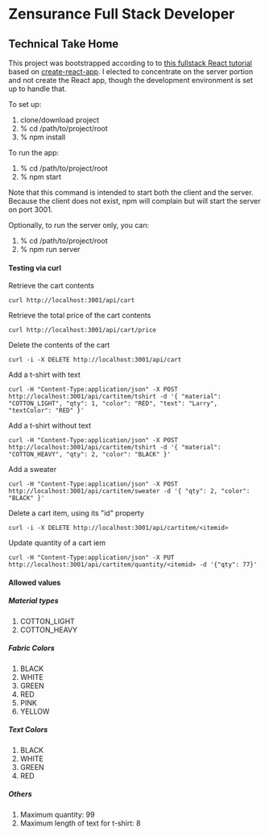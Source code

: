 # Zensurance Full Stack Developer
## Technical Take Home

This project was bootstrapped 
according to
to [this fullstack React tutorial](https://www.fullstackreact.com/articles/using-create-react-app-with-a-server/)
based on [create-react-app](https://github.com/facebook/create-react-app).
I elected to concentrate on the server portion and not create the React app, though
the development environment is set up to handle that.

To set up:

1. clone/download project
1. % cd /path/to/project/root
1. % npm install

To run the app:

1. % cd /path/to/project/root
1. % npm start

Note that this command is intended to start both the client and the server.
Because the client does not exist, npm will complain but will start the server
on port 3001.

Optionally, to run the server only, you can:

1. % cd /path/to/project/root
1. % npm run server

#### Testing via curl

Retrieve the cart contents
```
curl http://localhost:3001/api/cart
```

Retrieve the total price of the cart contents
```
curl http://localhost:3001/api/cart/price
```

Delete the contents of the cart
```
curl -i -X DELETE http://localhost:3001/api/cart
```

Add a t-shirt with text
```
curl -H "Content-Type:application/json" -X POST http://localhost:3001/api/cartitem/tshirt -d '{ "material": "COTTON_LIGHT", "qty": 1, "color": "RED", "text": "Larry", "textColor": "RED" }'
```

Add a t-shirt without text
```
curl -H "Content-Type:application/json" -X POST http://localhost:3001/api/cartitem/tshirt -d '{ "material": "COTTON_HEAVY", "qty": 2, "color": "BLACK" }'
```

Add a sweater
```
curl -H "Content-Type:application/json" -X POST http://localhost:3001/api/cartitem/sweater -d '{ "qty": 2, "color": "BLACK" }'
```

Delete a cart item, using its "id" property
```
curl -i -X DELETE http://localhost:3001/api/cartitem/<itemid>
```

Update quantity of a cart iem
```
curl -H "Content-Type:application/json" -X PUT http://localhost:3001/api/cartitem/quantity/<itemid> -d '{"qty": 77}'
```

#### Allowed values

##### Material types
1. COTTON_LIGHT
1. COTTON_HEAVY

##### Fabric Colors
1. BLACK
1. WHITE
1. GREEN
1. RED
1. PINK
1. YELLOW

##### Text Colors
1. BLACK
1. WHITE
1. GREEN
1. RED

##### Others
1. Maximum quantity: 99
1. Maximum length of text for t-shirt: 8
